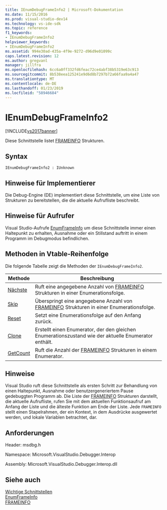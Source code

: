```yaml
---
title: IEnumDebugFrameInfo2 | Microsoft-Dokumentation
ms.date: 11/15/2016
ms.prod: visual-studio-dev14
ms.technology: vs-ide-sdk
ms.topic: reference
f1_keywords:
- IEnumDebugFrameInfo2
helpviewer_keywords:
- IEnumDebugFrameInfo2
ms.assetid: 994e30ad-435a-4f9e-9272-d96d9e01099c
caps.latest.revision: 12
ms.author: gregvanl
manager: jillfra
ms.openlocfilehash: 6cc6a0ff332fd6feac72ce4abf38b5319e63c913
ms.sourcegitcommit: 8b538eea125241e9d6d8b7297b72a66faa9a4a47
ms.translationtype: MT
ms.contentlocale: de-DE
ms.lasthandoff: 01/23/2019
ms.locfileid: "58946684"
---
```

# <a name="ienumdebugframeinfo2"></a>IEnumDebugFrameInfo2
[!INCLUDE[vs2017banner](../../../includes/vs2017banner.md)]

Diese Schnittstelle listet [FRAMEINFO](../../../extensibility/debugger/reference/frameinfo.md) Strukturen.  
  
## <a name="syntax"></a>Syntax  
  
```  
IEnumDebugFrameInfo2 : IUnknown  
```  
  
## <a name="notes-for-implementers"></a>Hinweise für Implementierer  
 Die Debug-Engine (DE) implementiert diese Schnittstelle, um eine Liste von Strukturen zu bereitstellen, die die aktuelle Aufrufliste beschreibt.  
  
## <a name="notes-for-callers"></a>Hinweise für Aufrufer  
 Visual Studio-Aufrufe [EnumFrameInfo](../../../extensibility/debugger/reference/idebugthread2-enumframeinfo.md) um diese Schnittstelle immer einen Haltepunkt zu erhalten, Ausnahme oder ein Stillstand auftritt in einem Programm im Debugmodus befindlichen.  
  
## <a name="methods-in-vtable-order"></a>Methoden in Vtable-Reihenfolge  
 Die folgende Tabelle zeigt die Methoden der `IEnumDebugFrameInfo2`.  
  
|Methode|Beschreibung|  
|------------|-----------------|  
|[Nächste](../../../extensibility/debugger/reference/ienumdebugframeinfo2-next.md)|Ruft eine angegebene Anzahl von [FRAMEINFO](../../../extensibility/debugger/reference/frameinfo.md) Strukturen in einer Enumerationsfolge.|  
|[Skip](../../../extensibility/debugger/reference/ienumdebugframeinfo2-skip.md)|Überspringt eine angegebene Anzahl von [FRAMEINFO](../../../extensibility/debugger/reference/frameinfo.md) Strukturen in einer Enumerationsfolge.|  
|[Reset](../../../extensibility/debugger/reference/ienumdebugframeinfo2-reset.md)|Setzt eine Enumerationsfolge auf den Anfang zurück.|  
|[Clone](../../../extensibility/debugger/reference/ienumdebugframeinfo2-clone.md)|Erstellt einen Enumerator, der den gleichen Enumerationszustand wie der aktuelle Enumerator enthält.|  
|[GetCount](../../../extensibility/debugger/reference/ienumdebugframeinfo2-getcount.md)|Ruft die Anzahl der [FRAMEINFO](../../../extensibility/debugger/reference/frameinfo.md) Strukturen in einem Enumerator.|  
  
## <a name="remarks"></a>Hinweise  
 Visual Studio ruft diese Schnittstelle als ersten Schritt zur Behandlung von einen Haltepunkt, Ausnahme oder benutzergeneriertem Pause gedebuggten Programm ab. Die Liste der [FRAMEINFO](../../../extensibility/debugger/reference/frameinfo.md) Strukturen darstellt, die aktuelle Aufrufliste, rufen Sie mit dem aktuellen Funktionsaufruf am Anfang der Liste und die älteste Funktion am Ende der Liste. Jede `FRAMEINFO` stellt einen Stapelrahmen, der ein Kontext, in dem Ausdrücke ausgewertet werden, und lokale Variablen betrachtet, dar.  
  
## <a name="requirements"></a>Anforderungen  
 Header: msdbg.h  
  
 Namespace: Microsoft.VisualStudio.Debugger.Interop  
  
 Assembly: Microsoft.VisualStudio.Debugger.Interop.dll  
  
## <a name="see-also"></a>Siehe auch  
 [Wichtige Schnittstellen](../../../extensibility/debugger/reference/core-interfaces.md)   
 [EnumFrameInfo](../../../extensibility/debugger/reference/idebugthread2-enumframeinfo.md)   
 [FRAMEINFO](../../../extensibility/debugger/reference/frameinfo.md)
